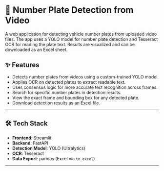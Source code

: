 # 🚗 Number Plate Detection from Video

A web application for detecting vehicle number plates from uploaded video files. The app uses a YOLO model for number plate detection and Tesseract OCR for reading the plate text. Results are visualized and can be downloaded as an Excel sheet.

## ✨ Features

- Detects number plates from videos using a custom-trained YOLO model.
- Applies OCR on detected plates to extract readable text.
- Uses consensus logic for more accurate text recognition across frames.
- Search for specific number plates in detection results.
- View the exact frame and bounding box for any detected plate.
- Download detection results as an Excel file.

---

## 🛠️ Tech Stack

- **Frontend**: Streamlit
- **Backend**: FastAPI
- **Detection Model**: YOLO (Ultralytics)
- **OCR**: Tesseract
- **Data Export**: pandas (Excel via `to_excel`)

---


